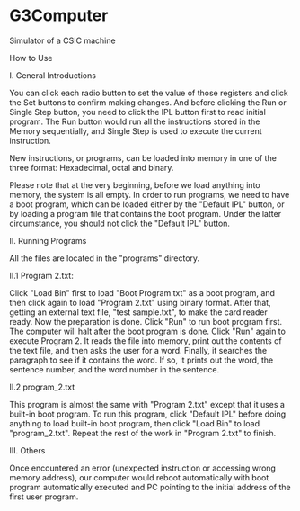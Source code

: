 # G3Computer
Simulator of a CSIC machine

How to Use

I. General Introductions

You can click each radio button to set the value of those registers and click the Set buttons to confirm making changes. And before clicking the Run or Single Step button, you need to click the IPL button first to read initial program. The Run button would run all the instructions stored in the Memory sequentially, and Single Step is used to execute the current instruction.

New instructions, or programs, can be loaded into memory in one of the three format: Hexadecimal, octal and binary.

Please note that at the very beginning, before we load anything into memory, the system is all empty. In order to run programs, we need to have a boot program, which can be loaded either by the "Default IPL" button, or by loading a program file that contains the boot program. Under the latter circumstance, you should not click the "Default IPL" button.

II. Running Programs

All the files are located in the "programs" directory.

II.1 Program 2.txt:

Click "Load Bin" first to load "Boot Program.txt" as a boot program, and then click again to load "Program 2.txt" using binary format. After that, getting an external text file, "test sample.txt", to make the card reader ready. Now the preparation is done. Click "Run" to run boot program first. The computer will halt after the boot program is done. Click "Run" again to execute Program 2. It reads the file into memory, print out the contents of the text file, and then asks the user for a word. Finally, it searches the paragraph to see if it contains the word. If so, it prints out the word, the sentence number, and the word number in the sentence.

II.2 program_2.txt

This program is almost the same with "Program 2.txt" except that it uses a built-in boot program. To run this program, click "Default IPL" before doing anything to load built-in boot program, then click "Load Bin" to load "program_2.txt". Repeat the rest of the work in "Program 2.txt" to finish.

III. Others

Once encountered an error (unexpected instruction or accessing wrong memory address), our computer would reboot automatically with boot program automatically executed and PC pointing to the initial address of the first user program.
